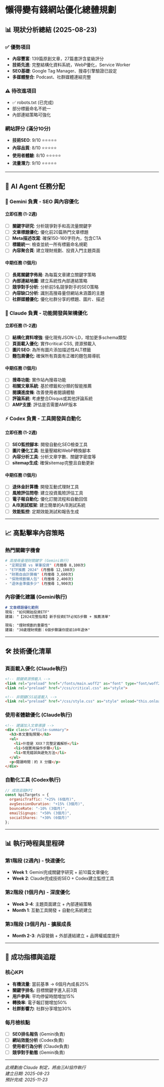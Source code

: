 # 懶得變有錢網站優化總體規劃

## 📊 **現狀分析總結** (2025-08-23)

### ✅ **優勢項目**
- **內容豐富**: 139篇原創文章，27篇書評含星級評分
- **技術先進**: 完整結構化資料系統，WebP優化，Service Worker
- **SEO基礎**: Google Tag Manager、搜尋引擎驗證已設定
- **多媒體整合**: Podcast、社群媒體連結完整

### ⚠️ **待改進項目**
- ✅ robots.txt (已完成)
- 部分標籤命名不統一
- 內部連結策略可強化

### **網站評分 (滿分10分)**
- **技術SEO**: 9/10 ⭐⭐⭐⭐⭐
- **內容品質**: 8/10 ⭐⭐⭐⭐⭐
- **使用者體驗**: 8/10 ⭐⭐⭐⭐⭐
- **流量潛力**: 9/10 ⭐⭐⭐⭐⭐

---

## 🎯 **AI Agent 任務分配**

### 💎 **Gemini 負責 - SEO 與內容優化**

#### **立即任務 (1-2週)**
- [ ] **關鍵字研究**: 分析競爭對手和高流量關鍵字
- [ ] **文章標題優化**: 優化前20篇熱門文章標題 
- [ ] **Meta描述改寫**: 確保150-160字符內，包含CTA
- [ ] **標籤統一**: 檢查並統一所有標籤命名規範
- [ ] **內容聚合頁**: 建立理財規劃、投資入門主題頁面

#### **中期任務 (1個月)**
- [ ] **長尾關鍵字佈局**: 為每篇文章建立關鍵字策略
- [ ] **內部連結地圖**: 建立系統性內部連結策略
- [ ] **競爭對手分析**: 分析前5名競爭對手的SEO策略
- [ ] **內容缺口分析**: 識別高搜尋量但網站未涵蓋的主題
- [ ] **社群媒體優化**: 優化社群分享的標題、圖片、描述

### 🧠 **Claude 負責 - 功能開發與架構優化**

#### **立即任務 (1-2週)**
- [ ] **結構化資料增強**: 優化現有JSON-LD，增加更多schema類型
- [ ] **頁面載入優化**: 實作critical CSS, 資源預載入
- [ ] **圖片SEO**: 為所有圖片添加描述性ALT標籤
- [ ] **麵包屑優化**: 確保所有頁面有正確的麵包屑導航

#### **中期任務 (1個月)**
- [ ] **搜尋功能**: 實作站內搜尋功能
- [ ] **相關文章系統**: 基於標籤和分類的智能推薦
- [ ] **閱讀進度條**: 改善使用者閱讀體驗
- [ ] **評論系統**: 考慮整合Disqus或其他評論系統
- [ ] **AMP支援**: 評估是否需要AMP版本

### ⚡ **Codex 負責 - 工具開發與自動化**

#### **立即任務 (1-2週)**
- [ ] **SEO監控腳本**: 開發自動化SEO檢查工具
- [ ] **圖片優化工具**: 批量壓縮和WebP轉換腳本
- [ ] **內容分析工具**: 分析文章字數、關鍵字密度等
- [ ] **sitemap生成**: 確保sitemap完整且自動更新

#### **中期任務 (1個月)**
- [ ] **退休金計算機**: 開發互動式理財工具
- [ ] **風險評估問卷**: 建立投資風險評估工具
- [ ] **電子報自動化**: 優化訂閱流程和自動回信
- [ ] **A/B測試框架**: 建立簡單的A/B測試系統
- [ ] **效能監控**: 定期效能測試和報告生成

---

## 📈 **高點擊率內容策略**

### **熱門關鍵字機會**
```bash
# 高搜尋量理財關鍵字 (Gemini執行)
- "定期定額 vs 單筆投資" (月搜尋 8,100次)
- "ETF推薦 2024" (月搜尋 12,100次) 
- "財務自由計算機" (月搜尋 3,600次)
- "保險規劃懶人包" (月搜尋 2,400次)
- "退休金準備多少" (月搜尋 1,900次)
```

### **內容優化建議 (Gemini執行)**
```markdown
# 文章標題優化範例
現有: "如何開始投資ETF"
建議: "【2024完整指南】新手投資ETF必知5步驟 + 推薦清單"

現有: "理財規劃的重要性"  
建議: "30歲理財規劃：6個步驟讓你提前10年退休"
```

---

## 🛠️ **技術優化清單**

### **頁面載入優化 (Claude執行)**
```html
<!-- 關鍵資源預載入 -->
<link rel="preload" href="/fonts/main.woff2" as="font" type="font/woff2" crossorigin>
<link rel="preload" href="/css/critical.css" as="style">

<!-- 非關鍵CSS延遲載入 -->
<link rel="preload" href="/css/style.css" as="style" onload="this.onload=null;this.rel='stylesheet'">
```

### **使用者體驗優化 (Claude執行)**
```html
<!-- 建議加入文章導讀 -->
<div class="article-summary">
  <h3>本文重點預覽</h3>
  <ul>
    <li>什麼是 XXX？完整定義解析</li>
    <li>5個實用操作步驟</li>
    <li>常見錯誤與避免方法</li>
  </ul>
  <p>閱讀時間：約 X 分鐘</p>
</div>
```

### **自動化工具 (Codex執行)**
```javascript
// 成效追蹤KPI
const kpiTargets = {
  organicTraffic: "+25% (6個月)",
  avgSessionDuration: "+15% (3個月)", 
  bounceRate: "-10% (3個月)",
  emailSignups: "+50% (3個月)",
  socialShares: "+30% (6個月)"
};
```

---

## 📊 **執行時程與里程碑**

### **第1階段 (2週內) - 快速優化**
- **Week 1**: Gemini完成關鍵字研究 + 前10篇文章優化
- **Week 2**: Claude完成技術SEO + Codex建立監控工具

### **第2階段 (1個月內) - 深度優化** 
- **Week 3-4**: 主題頁面建立 + 內部連結策略
- **Month 1**: 互動工具開發 + 自動化系統建立

### **第3階段 (3個月內) - 擴展成長**
- **Month 2-3**: 內容營銷 + 外部連結建立 + 品牌權威度提升

---

## 🎯 **成功指標與追蹤**

### **核心KPI**
- **有機流量**: 當前基準 → 6個月內成長25%
- **關鍵字排名**: 目標關鍵字進入前3頁
- **用戶參與**: 平均停留時間增加15%
- **轉換率**: 電子報訂閱增加50%
- **社群影響力**: 社群分享增加30%

### **每月檢核點**
- [ ] **SEO排名報告** (Gemini負責)
- [ ] **網站效能分析** (Codex負責)  
- [ ] **使用者行為分析** (Claude負責)
- [ ] **競爭對手動態** (Gemini負責)

---

*此規劃由 Claude 制定，將由三AI協作執行*  
*建立日期: 2025-08-23*  
*預計完成: 2025-11-23*